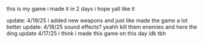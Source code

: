 this is my game
i made it in 2 days
i hope yall like it


update: 4/19/25 i added new weapons and just like made the game a lot better
update: 4/18/25 sound effects? yeahh kill them enemies and here the ding
update 4/17/25 i think i made this game on this day idk tbh
